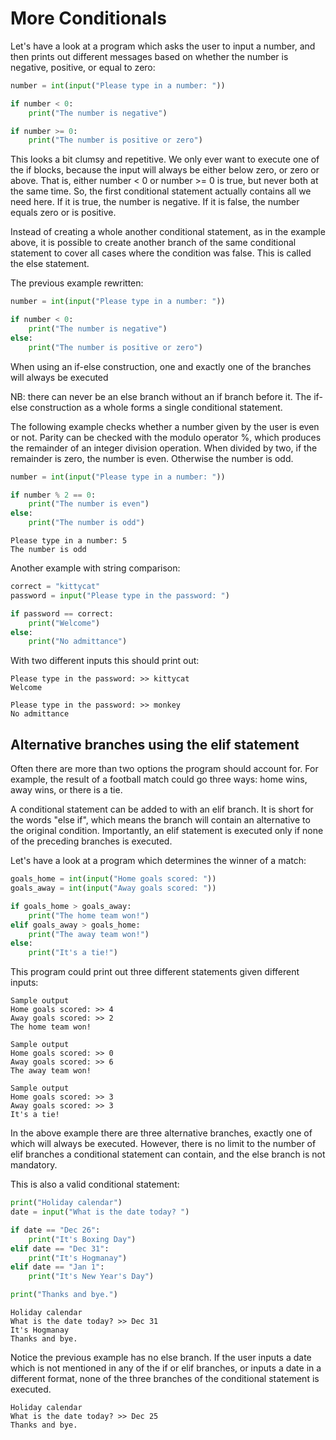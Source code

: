 # More Conditionals

Let's have a look at a program which asks the user to input a number, and then prints out different messages based on whether the number is negative, positive, or equal to zero:

```py
number = int(input("Please type in a number: "))

if number < 0:
    print("The number is negative")

if number >= 0:
    print("The number is positive or zero")
```

This looks a bit clumsy and repetitive. We only ever want to execute one of the if blocks, because the input will always be either below zero, or zero or above. That is, either number < 0 or number >= 0 is true, but never both at the same time. So, the first conditional statement actually contains all we need here. If it is true, the number is negative. If it is false, the number equals zero or is positive.

Instead of creating a whole another conditional statement, as in the example above, it is possible to create another branch of the same conditional statement to cover all cases where the condition was false. This is called the else statement.

The previous example rewritten:

```py
number = int(input("Please type in a number: "))

if number < 0:
    print("The number is negative")
else:
    print("The number is positive or zero")
```

When using an if-else construction, one and exactly one of the branches will always be executed

NB: there can never be an else branch without an if branch before it. The if-else construction as a whole forms a single conditional statement.

The following example checks whether a number given by the user is even or not. Parity can be checked with the modulo operator %, which produces the remainder of an integer division operation. When divided by two, if the remainder is zero, the number is even. Otherwise the number is odd.

```py
number = int(input("Please type in a number: "))

if number % 2 == 0:
    print("The number is even")
else:
    print("The number is odd")
```

```
Please type in a number: 5
The number is odd
```

Another example with string comparison:

```py
correct = "kittycat"
password = input("Please type in the password: ")

if password == correct:
    print("Welcome")
else:
    print("No admittance")
```

With two different inputs this should print out:

```
Please type in the password: >> kittycat
Welcome
```

```
Please type in the password: >> monkey
No admittance
```

## Alternative branches using the elif statement

Often there are more than two options the program should account for. For example, the result of a football match could go three ways: home wins, away wins, or there is a tie.

A conditional statement can be added to with an elif branch. It is short for the words "else if", which means the branch will contain an alternative to the original condition. Importantly, an elif statement is executed only if none of the preceding branches is executed.

Let's have a look at a program which determines the winner of a match:

```py
goals_home = int(input("Home goals scored: "))
goals_away = int(input("Away goals scored: "))

if goals_home > goals_away:
    print("The home team won!")
elif goals_away > goals_home:
    print("The away team won!")
else:
    print("It's a tie!")
```

This program could print out three different statements given different inputs:

```
Sample output
Home goals scored: >> 4
Away goals scored: >> 2
The home team won!

Sample output
Home goals scored: >> 0
Away goals scored: >> 6
The away team won!

Sample output
Home goals scored: >> 3
Away goals scored: >> 3
It's a tie!
```

In the above example there are three alternative branches, exactly one of which will always be executed. However, there is no limit to the number of elif branches a conditional statement can contain, and the else branch is not mandatory.

This is also a valid conditional statement:

```py
print("Holiday calendar")
date = input("What is the date today? ")

if date == "Dec 26":
    print("It's Boxing Day")
elif date == "Dec 31":
    print("It's Hogmanay")
elif date == "Jan 1":
    print("It's New Year's Day")

print("Thanks and bye.")
```

```
Holiday calendar
What is the date today? >> Dec 31
It's Hogmanay
Thanks and bye.
```

Notice the previous example has no else branch. If the user inputs a date which is not mentioned in any of the if or elif branches, or inputs a date in a different format, none of the three branches of the conditional statement is executed.

```
Holiday calendar
What is the date today? >> Dec 25
Thanks and bye.
```